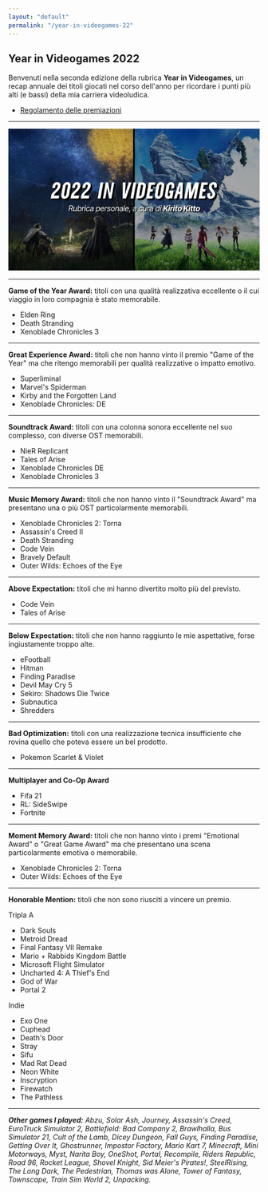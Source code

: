 ```yaml
---
layout: "default"
permalink: "/year-in-videogames-22"
---
```


## Year in Videogames 2022

Benvenuti nella seconda edizione della rubrica **Year in Videogames**, un recap annuale dei titoli giocati nel corso dell'anno per ricordare i punti più alti (e bassi) della mia carriera videoludica.

- [Regolamento delle premiazioni](/year-in-videogames)

---

<img src="images/banners/year-in-videogames-22.jpg">

---

**Game of the Year Award:** titoli con una qualità realizzativa eccellente o il cui viaggio in loro compagnia è stato memorabile.
* Elden Ring
* Death Stranding
* Xenoblade Chronicles 3

---

**Great Experience Award:** titoli che non hanno vinto il premio "Game of the Year" ma che ritengo memorabili per qualità realizzative o impatto emotivo.
* Superliminal
* Marvel's Spiderman
* Kirby and the Forgotten Land
* Xenoblade Chronicles: DE

---

**Soundtrack Award:** titoli con una colonna sonora eccellente nel suo complesso, con diverse OST memorabili.
* NieR Replicant
* Tales of Arise
* Xenoblade Chronicles DE
* Xenoblade Chronicles 3

---

**Music Memory Award:** titoli che non hanno vinto il "Soundtrack Award" ma presentano una o più OST particolarmente memorabili.
* Xenoblade Chronicles 2: Torna
* Assassin's Creed II
* Death Stranding
* Code Vein
* Bravely Default
* Outer Wilds: Echoes of the Eye

---

**Above Expectation:** titoli che mi hanno divertito molto più del previsto.
* Code Vein
* Tales of Arise

---

**Below Expectation:** titoli che non hanno raggiunto le mie aspettative, forse ingiustamente troppo alte.
* eFootball
* Hitman
* Finding Paradise
* Devil May Cry 5
* Sekiro: Shadows Die Twice
* Subnautica
* Shredders
  
---

**Bad Optimization:** titoli con una realizzazione tecnica insufficiente che rovina quello che poteva essere un bel prodotto.
* Pokemon Scarlet & Violet
  
---

**Multiplayer and Co-Op Award**
* Fifa 21
* RL: SideSwipe
* Fortnite

---

**Moment Memory Award:** titoli che non hanno vinto i premi "Emotional Award" o "Great Game Award" ma che presentano una scena particolarmente emotiva o memorabile.
* Xenoblade Chronicles 2: Torna
* Outer Wilds: Echoes of the Eye

---

**Honorable Mention:** titoli che non sono riusciti a vincere un premio.

Tripla A

* Dark Souls
* Metroid Dread
* Final Fantasy VII Remake
* Mario + Rabbids Kingdom Battle
* Microsoft Flight Simulator
* Uncharted 4: A Thief's End
* God of War
* Portal 2

Indie

* Exo One
* Cuphead
* Death's Door
* Stray
* Sifu
* Mad Rat Dead
* Neon White
* Inscryption
* Firewatch
* The Pathless
  
---

***Other games I played:*** *Abzu, Solar Ash, Journey, Assassin's Creed, EuroTruck Simulator 2, Battlefield: Bad Company 2, Brawlhalla, Bus Simulator 21, Cult of the Lamb, Dicey Dungeon, Fall Guys, Finding Paradise, Getting Over It, Ghostrunner, Impostor Factory, Mario Kart 7, Minecraft, Mini Motorways, Myst, Narita Boy, OneShot, Portal, Recompile, Riders Republic, Road 96, Rocket League, Shovel Knight, Sid Meier's Pirates!, SteelRising, The Long Dark, The Pedestrian, Thomas was Alone, Tower of Fantasy, Townscape, Train Sim World 2, Unpacking.*